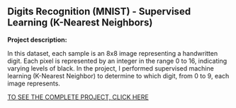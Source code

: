 ## Digits Recognition (MNIST) - Supervised Learning (K-Nearest Neighbors)

**Project description:** 

In this dataset, each sample is an 8x8 image representing a handwritten digit. Each pixel is represented by an integer in the range 0 to 16, indicating 
varying levels of black. In the project, I performed supervised machine learning (K-Nearest Neighbor) to determine to which digit, from 0 to 9, each image represents.


[TO SEE THE COMPLETE PROJECT, CLICK HERE](https://github.com/MiguelAhumada/MiguelAhumada.github.io/blob/main/python/MNIST/MNIST.ipynb)
